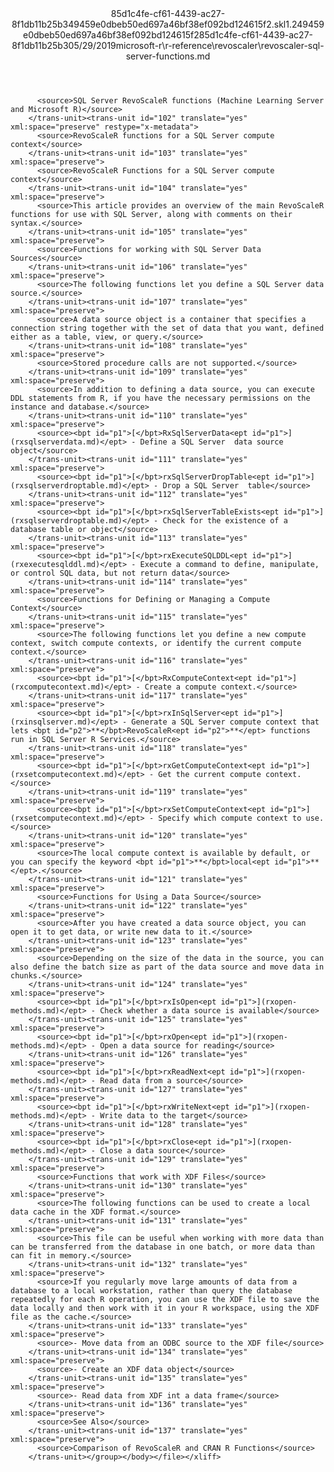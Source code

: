 <?xml version="1.0"?><xliff version="1.2" xmlns="urn:oasis:names:tc:xliff:document:1.2" xmlns:xsi="http://www.w3.org/2001/XMLSchema-instance" xsi:schemaLocation="urn:oasis:names:tc:xliff:document:1.2 xliff-core-1.2-transitional.xsd"><file datatype="xml" original="revoscaler-sql-server-functions.md" source-language="en-US" target-language="en-US"><header><tool tool-id="mdxliff" tool-name="mdxliff" tool-version="1.0-8ab897d" tool-company="Microsoft" /><xliffext:skl_file_name xmlns:xliffext="urn:microsoft:content:schema:xliffextensions">85d1c4fe-cf61-4439-ac27-8f1db11b25b349459e0dbeb50ed697a46bf38ef092bd124615f2.skl</xliffext:skl_file_name><xliffext:version xmlns:xliffext="urn:microsoft:content:schema:xliffextensions">1.2</xliffext:version><xliffext:ms.openlocfilehash xmlns:xliffext="urn:microsoft:content:schema:xliffextensions">49459e0dbeb50ed697a46bf38ef092bd124615f2</xliffext:ms.openlocfilehash><xliffext:ms.sourcegitcommit xmlns:xliffext="urn:microsoft:content:schema:xliffextensions">85d1c4fe-cf61-4439-ac27-8f1db11b25b3</xliffext:ms.sourcegitcommit><xliffext:ms.lasthandoff xmlns:xliffext="urn:microsoft:content:schema:xliffextensions">05/29/2019</xliffext:ms.lasthandoff><xliffext:ms.openlocfilepath xmlns:xliffext="urn:microsoft:content:schema:xliffextensions">microsoft-r\r-reference\revoscaler\revoscaler-sql-server-functions.md</xliffext:ms.openlocfilepath></header><body><group id="content" extype="content"><trans-unit id="101" translate="yes" xml:space="preserve" restype="x-metadata">
          <source>SQL Server RevoScaleR functions (Machine Learning Server and Microsoft R)</source>
        </trans-unit><trans-unit id="102" translate="yes" xml:space="preserve" restype="x-metadata">
          <source>RevoScaleR functions for a SQL Server compute context</source>
        </trans-unit><trans-unit id="103" translate="yes" xml:space="preserve">
          <source>RevoScaleR Functions for a SQL Server compute context</source>
        </trans-unit><trans-unit id="104" translate="yes" xml:space="preserve">
          <source>This article provides an overview of the main RevoScaleR functions for use with SQL Server, along with comments on their syntax.</source>
        </trans-unit><trans-unit id="105" translate="yes" xml:space="preserve">
          <source>Functions for working with SQL Server Data Sources</source>
        </trans-unit><trans-unit id="106" translate="yes" xml:space="preserve">
          <source>The following functions let you define a SQL Server data source.</source>
        </trans-unit><trans-unit id="107" translate="yes" xml:space="preserve">
          <source>A data source object is a container that specifies a connection string together with the set of data that you want, defined either as a table, view, or query.</source>
        </trans-unit><trans-unit id="108" translate="yes" xml:space="preserve">
          <source>Stored procedure calls are not supported.</source>
        </trans-unit><trans-unit id="109" translate="yes" xml:space="preserve">
          <source>In addition to defining a data source, you can execute DDL statements from R, if you have the necessary permissions on the instance and database.</source>
        </trans-unit><trans-unit id="110" translate="yes" xml:space="preserve">
          <source><bpt id="p1">[</bpt>RxSqlServerData<ept id="p1">](rxsqlserverdata.md)</ept> - Define a SQL Server  data source object</source>
        </trans-unit><trans-unit id="111" translate="yes" xml:space="preserve">
          <source><bpt id="p1">[</bpt>rxSqlServerDropTable<ept id="p1">](rxsqlserverdroptable.md)</ept> - Drop a SQL Server  table</source>
        </trans-unit><trans-unit id="112" translate="yes" xml:space="preserve">
          <source><bpt id="p1">[</bpt>rxSqlServerTableExists<ept id="p1">](rxsqlserverdroptable.md)</ept> - Check for the existence of a database table or object</source>
        </trans-unit><trans-unit id="113" translate="yes" xml:space="preserve">
          <source><bpt id="p1">[</bpt>rxExecuteSQLDDL<ept id="p1">](rxexecutesqlddl.md)</ept> - Execute a command to define, manipulate, or control SQL data, but not return data</source>
        </trans-unit><trans-unit id="114" translate="yes" xml:space="preserve">
          <source>Functions for Defining or Managing a Compute Context</source>
        </trans-unit><trans-unit id="115" translate="yes" xml:space="preserve">
          <source>The following functions let you define a new compute context, switch compute contexts, or identify the current compute context.</source>
        </trans-unit><trans-unit id="116" translate="yes" xml:space="preserve">
          <source><bpt id="p1">[</bpt>RxComputeContext<ept id="p1">](rxcomputecontext.md)</ept> - Create a compute context.</source>
        </trans-unit><trans-unit id="117" translate="yes" xml:space="preserve">
          <source><bpt id="p1">[</bpt>rxInSqlServer<ept id="p1">](rxinsqlserver.md)</ept> - Generate a SQL Server compute context that lets <bpt id="p2">**</bpt>RevoScaleR<ept id="p2">**</ept> functions run in SQL Server R Services.</source>
        </trans-unit><trans-unit id="118" translate="yes" xml:space="preserve">
          <source><bpt id="p1">[</bpt>rxGetComputeContext<ept id="p1">](rxsetcomputecontext.md)</ept> - Get the current compute context.</source>
        </trans-unit><trans-unit id="119" translate="yes" xml:space="preserve">
          <source><bpt id="p1">[</bpt>rxSetComputeContext<ept id="p1">](rxsetcomputecontext.md)</ept> - Specify which compute context to use.</source>
        </trans-unit><trans-unit id="120" translate="yes" xml:space="preserve">
          <source>The local compute context is available by default, or you can specify the keyword <bpt id="p1">**</bpt>local<ept id="p1">**</ept>.</source>
        </trans-unit><trans-unit id="121" translate="yes" xml:space="preserve">
          <source>Functions for Using a Data Source</source>
        </trans-unit><trans-unit id="122" translate="yes" xml:space="preserve">
          <source>After you have created a data source object, you can open it to get data, or write new data to it.</source>
        </trans-unit><trans-unit id="123" translate="yes" xml:space="preserve">
          <source>Depending on the size of the data in the source, you can also define the batch size as part of the data source and move data in chunks.</source>
        </trans-unit><trans-unit id="124" translate="yes" xml:space="preserve">
          <source><bpt id="p1">[</bpt>rxIsOpen<ept id="p1">](rxopen-methods.md)</ept> - Check whether a data source is available</source>
        </trans-unit><trans-unit id="125" translate="yes" xml:space="preserve">
          <source><bpt id="p1">[</bpt>rxOpen<ept id="p1">](rxopen-methods.md)</ept> - Open a data source for reading</source>
        </trans-unit><trans-unit id="126" translate="yes" xml:space="preserve">
          <source><bpt id="p1">[</bpt>rxReadNext<ept id="p1">](rxopen-methods.md)</ept> - Read data from a source</source>
        </trans-unit><trans-unit id="127" translate="yes" xml:space="preserve">
          <source><bpt id="p1">[</bpt>rxWriteNext<ept id="p1">](rxopen-methods.md)</ept> - Write data to the target</source>
        </trans-unit><trans-unit id="128" translate="yes" xml:space="preserve">
          <source><bpt id="p1">[</bpt>rxClose<ept id="p1">](rxopen-methods.md)</ept> - Close a data source</source>
        </trans-unit><trans-unit id="129" translate="yes" xml:space="preserve">
          <source>Functions that work with XDF Files</source>
        </trans-unit><trans-unit id="130" translate="yes" xml:space="preserve">
          <source>The following functions can be used to create a local data cache in the XDF format.</source>
        </trans-unit><trans-unit id="131" translate="yes" xml:space="preserve">
          <source>This file can be useful when working with more data than can be transferred from the database in one batch, or more data than can fit in memory.</source>
        </trans-unit><trans-unit id="132" translate="yes" xml:space="preserve">
          <source>If you regularly move large amounts of data from a database to a local workstation, rather than query the database repeatedly for each R operation, you can use the XDF file to save the data locally and then work with it in your R workspace, using the XDF file as the cache.</source>
        </trans-unit><trans-unit id="133" translate="yes" xml:space="preserve">
          <source>- Move data from an ODBC source to the XDF file</source>
        </trans-unit><trans-unit id="134" translate="yes" xml:space="preserve">
          <source>- Create an XDF data object</source>
        </trans-unit><trans-unit id="135" translate="yes" xml:space="preserve">
          <source>- Read data from XDF int a data frame</source>
        </trans-unit><trans-unit id="136" translate="yes" xml:space="preserve">
          <source>See Also</source>
        </trans-unit><trans-unit id="137" translate="yes" xml:space="preserve">
          <source>Comparison of RevoScaleR and CRAN R Functions</source>
        </trans-unit></group></body></file></xliff>
